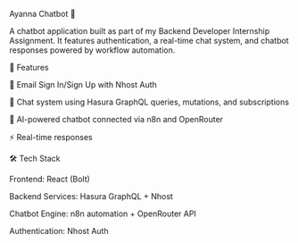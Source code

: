 Ayanna Chatbot 🤖

A chatbot application built as part of my Backend Developer Internship Assignment.
It features authentication, a real-time chat system, and chatbot responses powered by workflow automation.

🚀 Features

🔑 Email Sign In/Sign Up with Nhost Auth

💬 Chat system using Hasura GraphQL queries, mutations, and subscriptions

🤖 AI-powered chatbot connected via n8n and OpenRouter

⚡ Real-time responses

🛠️ Tech Stack

Frontend: React (Bolt)

Backend Services: Hasura GraphQL + Nhost

Chatbot Engine: n8n automation + OpenRouter API

Authentication: Nhost Auth
